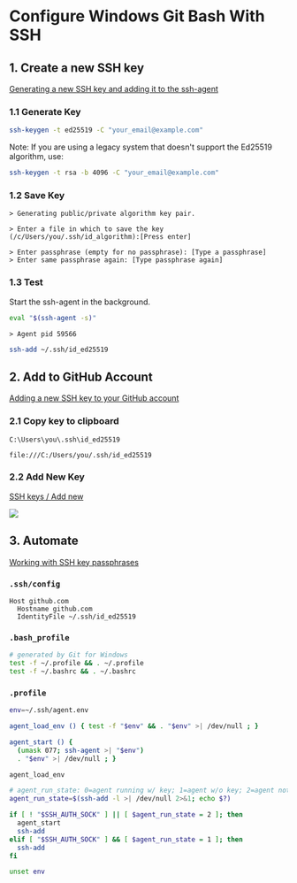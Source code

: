 # Configure Windows Git Bash With SSH

## 1. Create a new SSH key

[Generating a new SSH key and adding it to the ssh-agent](https://help.github.com/articles/generating-a-new-ssh-key-and-adding-it-to-the-ssh-agent/#platform-windows)

### 1.1 Generate Key

```sh
ssh-keygen -t ed25519 -C "your_email@example.com"
```

Note: If you are using a legacy system that doesn't support the Ed25519 algorithm, use:

```sh
ssh-keygen -t rsa -b 4096 -C "your_email@example.com"
```

### 1.2 Save Key

```
> Generating public/private algorithm key pair.
```

```
> Enter a file in which to save the key (/c/Users/you/.ssh/id_algorithm):[Press enter]
```

```
> Enter passphrase (empty for no passphrase): [Type a passphrase]
> Enter same passphrase again: [Type passphrase again]
```

### 1.3 Test

Start the ssh-agent in the background.

```sh
eval "$(ssh-agent -s)"
```

```
> Agent pid 59566
```

```sh
ssh-add ~/.ssh/id_ed25519
```

## 2. Add to GitHub Account

[Adding a new SSH key to your GitHub account](https://docs.github.com/en/authentication/connecting-to-github-with-ssh/adding-a-new-ssh-key-to-your-github-account)

### 2.1 Copy key to clipboard

```
C:\Users\you\.ssh\id_ed25519
```

```
file:///C:/Users/you/.ssh/id_ed25519
```

### 2.2 Add New Key

[SSH keys / Add new](https://github.com/settings/ssh/new)

[
  ![](https://docs.github.com/assets/cb-24835/images/help/settings/ssh-key-paste.png)
](https://github.com/settings/ssh/new)

## 3. Automate

[Working with SSH key passphrases](https://docs.github.com/en/authentication/connecting-to-github-with-ssh/working-with-ssh-key-passphrases)

### `.ssh/config`

```
Host github.com
  Hostname github.com
  IdentityFile ~/.ssh/id_ed25519
```

### `.bash_profile`

```sh
# generated by Git for Windows
test -f ~/.profile && . ~/.profile
test -f ~/.bashrc && . ~/.bashrc
```

### `.profile`

```sh
env=~/.ssh/agent.env

agent_load_env () { test -f "$env" && . "$env" >| /dev/null ; }

agent_start () {
  (umask 077; ssh-agent >| "$env")
  . "$env" >| /dev/null ; }

agent_load_env

# agent_run_state: 0=agent running w/ key; 1=agent w/o key; 2=agent not running
agent_run_state=$(ssh-add -l >| /dev/null 2>&1; echo $?)

if [ ! "$SSH_AUTH_SOCK" ] || [ $agent_run_state = 2 ]; then
  agent_start
  ssh-add
elif [ "$SSH_AUTH_SOCK" ] && [ $agent_run_state = 1 ]; then
  ssh-add
fi

unset env
```
